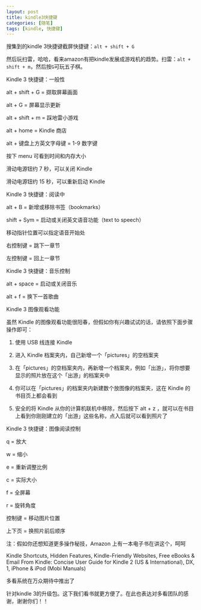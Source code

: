 ```yaml
---
layout: post
title: kindle3快捷键
categories: [随笔]
tags: [kindle, 快捷键]
---
```

搜集到的kindle 3快捷键截屏快捷键：`alt + shift + G`

然后玩扫雷，哈哈，看来amazon有把kindle发展成游戏机的趋势。扫雷：`alt + shift + m`，然后按`G`可玩五子棋。

Kindle 3 快捷键：一般性

alt + shift + G = 撷取屏幕画面

alt + G = 屏幕显示更新

alt + shift + m = 踩地雷小游戏

alt + home = Kindle 商店

alt + 键盘上方英文字母键 = 1-9 数字键

按下 menu 可看到时间和内存大小

滑动电源钮约 7 秒，可以关闭 Kindle

滑动电源钮约 15 秒，可以重新启动 Kindle

Kindle 3 快捷键：阅读中

alt + B = 新增或移除书签（bookmarks）

shift + Sym = 启动或关闭英文语音功能（text to speech）

移动指针位置可以指定语音开始处

右控制键 = 跳下一章节

左控制键 = 回上一章节

Kindle 3 快捷键：音乐控制

alt + space = 启动或关闭音乐

alt + f = 换下一首歌曲

Kindle 3 图像观看功能

虽然 Kindle 的图像观看功能很阳春，但假如你有兴趣试试的话，请依照下面步骤操作即可：

1. 使用 USB 线连接 Kindle

2. 进入 Kindle 档案夹内，自己新增一个「pictures」的空档案夹

3. 在「pictures」的空档案夹内，再新增一个档案夹，例如「出游」，将你想要显示的照片放在这个「出游」的档案夹中

4. 你可以在「pictures」的档案夹内新建数个放图像的档案夹，这在 Kindle 的书目页上都会看到

5. 安全的将 Kindle 从你的计算机联机中移除，然后按下 alt + z ，就可以在书目上看到你刚刚建立的「出游」这些名称，点入后就可以看到照片了

Kindle 3 快捷键：图像阅读控制

q = 放大

w = 缩小

e = 重新调整比例

c = 实际大小

f = 全屏幕

r = 旋转角度

控制键 = 移动图片位置

上下页 = 换照片前后顺序

注：假如你还想知道更多操作秘技，Amazon 上有一本电子书在讲这个，呵呵

Kindle Shortcuts, Hidden Features, Kindle-Friendly Websites, Free eBooks & Email From Kindle: Concise User Guide for Kindle 2 (US & International), DX, 1, iPhone & iPod (Mobi Manuals)

多看系统在万众期待中推出了

针对kindle 3的升级包。这下我们看书就更方便了。在此也表达对多看团队的感谢，谢谢你们！！ 
